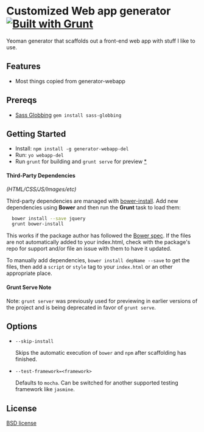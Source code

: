 ```ALERT: This generator is always changing.
```

# Customized Web app generator [![Built with Grunt](https://cdn.gruntjs.com/builtwith.png)](http://gruntjs.com/)

Yeoman generator that scaffolds out a front-end web app with stuff I like to use.


## Features

* Most things copied from generator-webapp

## Prereqs

* [Sass Globbing](https://github.com/chriseppstein/sass-globbing) `gem install sass-globbing`

## Getting Started

- Install: `npm install -g generator-webapp-del`
- Run: `yo webapp-del`
- Run `grunt` for building and `grunt serve` for preview [*](#serve-note)


#### Third-Party Dependencies

*(HTML/CSS/JS/Images/etc)*

Third-party dependencies are managed with [bower-install](https://github.com/stephenplusplus/grunt-bower-install). Add new dependencies using **Bower** and then run the **Grunt** task to load them:

```bash
  bower install --save jquery
  grunt bower-install
```

This works if the package author has followed the [Bower spec](https://github.com/bower/bower.json-spec). If the files are not automatically added to your index.html, check with the package's repo for support and/or file an issue with them to have it updated.

To manually add dependencies, `bower install depName --save` to get the files, then add a `script` or `style` tag to your `index.html` or an other appropriate place.


#### Grunt Serve Note

Note: `grunt server` was previously used for previewing in earlier versions of the project and is being deprecated in favor of `grunt serve`.


## Options

* `--skip-install`

  Skips the automatic execution of `bower` and `npm` after scaffolding has finished.

* `--test-framework=<framework>`

  Defaults to `mocha`. Can be switched for another supported testing framework like `jasmine`.



## License

[BSD license](http://opensource.org/licenses/bsd-license.php)
